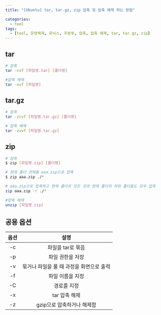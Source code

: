 ```yaml
---
title: "[Ubuntu] tar, tar.gz, zip 압축 및 압축 해제 하는 방법"

categories:
  - tool
tags:
  - [tool, 운영체제, 유닉스, 우분투, 압축, 압축 해제, tar, tar.gz, zip]
---
```


## tar

```bash
# 압축
tar -cvf [파일명.tar] [폴더명]

#압축 해제
tar -xvf [파일명]
```

## tar.gz

```bash
# 압축
tar -zcvf [파일명.tar.gz] [폴더명]

# 압축 해제
tar -zxvf [파일명.tar.gz]
```

## zip

```bash
# 압축
$ zip [파일명.zip] [폴더명]

# 현재 폴더 전체를 aaa.zip으로 압축
$ zip aaa.zip ./*

# aaa.zip으로 압축하고 현재 폴더의 모든 것과 현재 폴더의 하위 폴더들도 모우 압축
zip aaa.zip -r ./*

#압축 해제
unzip [파일명.zip]
```

## 공용 옵션
   
| 옵션  |                   설명                   |
| :---: | :--------------------------------------: |
|  -c   |            파일을 tar로 묶음             |
|  -p   |             파일 권한을 저장             |
|  -v   | 묶거나 파일을 풀 때 과정을 화면으로 출력 |
|  -f   |             파일 이름을 지정             |
|  -C   |               경로를 지정                |
|  -x   |              tar 압축 해제               |
|  -z   |        gzip으로 압축하거나 해제함        |